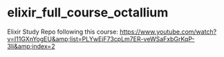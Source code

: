 # elixir_full_course_octallium
Elixir Study Repo following this course: https://www.youtube.com/watch?v=I11GXnYogEU&amp;list=PLYwEjF73cpLm7ER-veWSaFxbGrKqP-3li&amp;index=2
